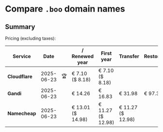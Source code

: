 # Compare `.boo` domain names

## Summary

Pricing (excluding taxes):

| Service | Date |  | / Renewed year | First year | Transfer | Restoration |
|--|--|--|--|--|--|--|
| **Cloudflare** | 2025-06-23 | 🏆 | € 7.10<br>($ 8.18) | € 7.10<br>($ 8.18) |  |  |
| **Gandi** | 2025-06-23 |  | € 14.26 | € 16.83 | € 31.98 | € 97.36 |
| **Namecheap** | 2025-06-23 |  | € 13.01<br>($ 14.98) | € 11.27<br>($ 12.98) | € 11.27<br>($ 12.98) |  |

